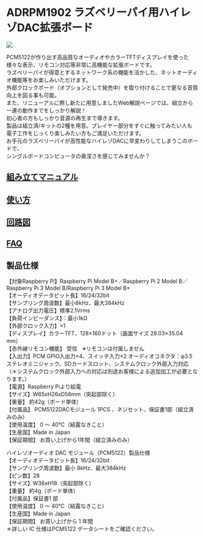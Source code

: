 # ADRPM1902 ラズベリーパイ用ハイレゾDAC拡張ボード

![](https://bit-trade-one.co.jp/wp/wp-content/uploads/2019/06/a16f5585b8c63b7a5113ce16b8f2fc79.jpg)

PCM5122が作り出す高品質なオーディオやカラーTFTディスプレイを使った  
様々な表示、リモコン対応等非常に高機能な拡張ボードです。  
ラズベリーパイが得意とするネットワーク系の機能を活かした、ネットオーディオ機能等をお楽しみいただけます。  
外部クロックボード（オプションとして発売中）を取り付けることで更なる音質向上を図る事も可能。  
また、リニューアルに際し新たに用意しましたWeb解説ページでは、組立から一連の動作までをしっかり解説！  
初心者の方もしっかり音源の再生まで導きます。  
製品は組立済/キットの2種を用意。プレイヤー部分をすぐに触ってみたい人も  
電子工作をじっくり楽しみたい方もご満足いただけます。  
お手元のラズベリーパイが高性能なハイレゾDACに早変わりしてしまうこのボードで、  
シングルボードコンピュータの奥深さを感じてみませんか？  

## [組み立てマニュアル](https://bit-trade-one.co.jp/dacbuildmanual/)

## [使い方](https://bit-trade-one.co.jp/dacusermanual/)

## [回路図](https://github.com/bit-trade-one/ADRPM1902_RasPi_Hi-Res_DAC/tree/master/schematics)

## [FAQ](https://github.com/bit-trade-one/ADRPM1902_RasPi_Hi-Res_DAC/blob/master/FAQ.md)

## 製品仕様

【対象Raspberry Pi】Raspberry Pi Model B+／Raspberry Pi 2 Model B／Raspberry Pi 3 Model B/Raspberry Pi 3 Model B+  
【オーディオデータビット長】16/24/32bit  
【サンプリング周波数】最小8kHz、最大384kHz  
【アナログ出力電圧】標準2.1Vrms  
【負荷インピーダンス】：最小1kΩ  
【外部クロック入力】×1  
【ディスプレイ】カラーTFT、128×160ドット（画面サイズ 28.03×35.04 mm）  
【赤外線リモコン機能】 受信　※リモコンは付属しません  
【入出力】PCM GPIO入出力×4、スイッチ入力×2 オーディオコネクタ：φ3.5 ステレオミニジャック、SDカードスロット、システムクロック外部入力対応  
（＊システムクロック外部入力への対応は別途お客様による追加加工が必要となります。）  
【電源】Raspberry Piより給電  
【サイズ】W65xH26xD56mm（突起部除く）  
【重量】 約42g（ボード単体）  
【付属品】 PCM5122DACモジュール 1PCS 、ネジセット、保証書1部（組立済みのみ）  
【使用温度】 0 ～ 40℃（結露なきこと）  
【生産国】Made in Japan  
【保証期間】 お買い上げから1年間（組立済みのみ）  

ハイレゾオーディオ DAC モジュール（PCM5122）製品仕様   
 【オーディオデータビット長】16/24/32bit   
 【サンプリング周波数】最小 8kHz、最大384kHz   
 【ピン数】28   
 【サイズ】W36xH18（突起部除く）   
 【重量】 約4g（ボード単体）   
 【付属品】保証書1 部   
 【使用温度】 0 ～ 40℃（結露なきこと）   
 【生産国】Made in Japan   
 【保証期間】 お買い上げから 1 年間   
＊詳しい IC 仕様はPCM5122 データシートをご確認ください。  
